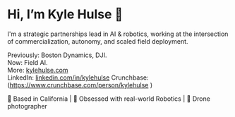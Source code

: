 # Hi, I’m Kyle Hulse 👋

I'm a strategic partnerships lead in AI & robotics, working at the intersection of commercialization, autonomy, and scaled field deployment.

Previously: Boston Dynamics, DJI.  
Now: Field AI.  
More: [kylehulse.com](https://kylehulse.com)  
LinkedIn: [linkedin.com/in/kylehulse](https://linkedin.com/in/kylehulse)
Crunchbase: (https://www.crunchbase.com/person/kylehulse
)

📍 Based in California | 🤖 Obsessed with real-world Robotics | 🚁 Drone photographer

